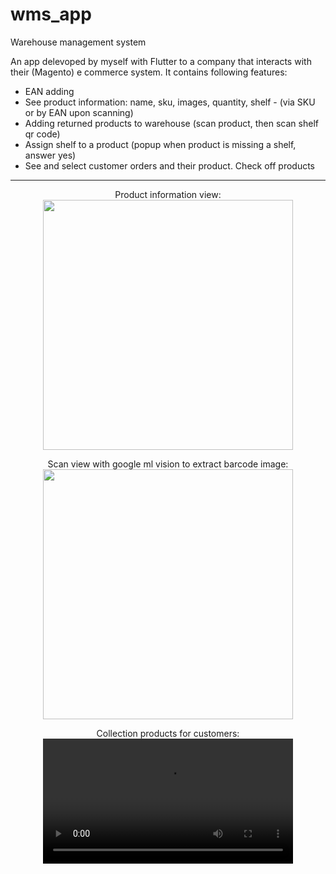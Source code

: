 # wms_app
Warehouse management system

An app delevoped by myself with Flutter to a company that interacts with their (Magento) e commerce system. It contains following features:

* EAN adding </br>
* See product information: name, sku, images, quantity, shelf - (via SKU or by EAN upon scanning) </br>
* Adding returned products to warehouse (scan product, then scan shelf qr code) </br>
* Assign shelf to a product (popup when product is missing a shelf, answer yes) </br>
* See and select customer orders and their product. Check off products </br>

---

<p align="center">
  Product information view: </br>
  <img src="https://user-images.githubusercontent.com/42244983/193886228-8016ac6b-aa3c-4a9d-85e4-f608cd075f06.jpeg" width=400 align="center"/>
<p/>

<p align="center">
  Scan view with google ml vision to extract barcode image: </br>
  <img src="https://user-images.githubusercontent.com/42244983/193886265-cf7ee5d6-1485-4c59-bb8e-6fa25cfe7271.jpeg" width=400 align="center"/>  
<p/>

<p align="center">
  Collection products for customers: </br>
  <video src="https://user-images.githubusercontent.com/42244983/193886284-7ca27235-d763-476e-a75d-06279b78c2a3.mp4" width=400 align="center"/>
 <p/>
